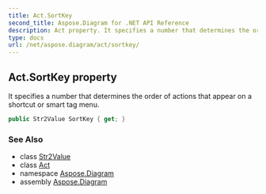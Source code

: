 ```yaml
---
title: Act.SortKey
second_title: Aspose.Diagram for .NET API Reference
description: Act property. It specifies a number that determines the order of actions that appear on a shortcut or smart tag menu
type: docs
url: /net/aspose.diagram/act/sortkey/
---
```

## Act.SortKey property

It specifies a number that determines the order of actions that appear on a shortcut or smart tag menu.

```csharp
public Str2Value SortKey { get; }
```

### See Also

* class [Str2Value](../../str2value/)
* class [Act](../)
* namespace [Aspose.Diagram](../../act/)
* assembly [Aspose.Diagram](../../../)


